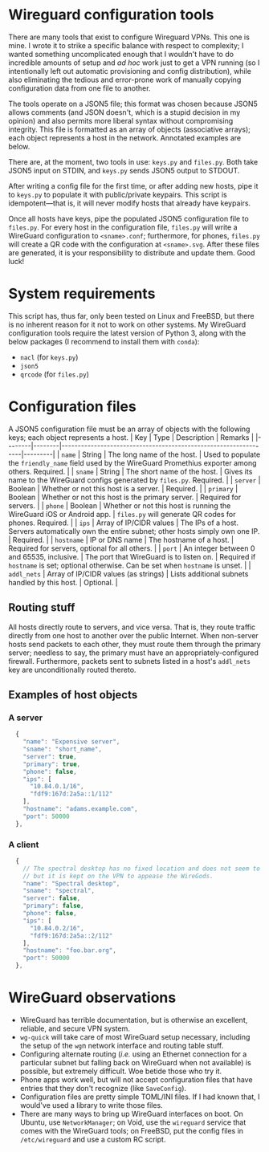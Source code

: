 # Wireguard configuration tools
There are many tools that exist to configure Wireguard VPNs.
This one is mine.
I wrote it to strike a specific balance with respect to complexity;
I wanted something uncomplicated enough that I wouldn't have to do incredible
amounts of setup and *ad hoc* work just to get a VPN running (so I
intentionally left out automatic provisioning and config distribution),
while also eliminating the tedious and error-prone work of manually
copying configuration data from one file to another.

The tools operate on a JSON5 file; this format was chosen because JSON5 allows
comments (and JSON doesn't, which is a stupid decision in my opinion) and also
permits more liberal syntax without compromising integrity.
This file is formatted as an array of objects (associative arrays);
each object represents a host in the network.
Annotated examples are below.

There are, at the moment, two tools in use:
`keys.py` and `files.py`.
Both take JSON5 input on STDIN,
and `keys.py` sends JSON5 output to STDOUT.

After writing a config file for the first time,
or after adding new hosts,
pipe it to `keys.py` to populate it with public/private keypairs.
This script is idempotent—that is, it will never modify hosts that already have
keypairs.

Once all hosts have keys, pipe the populated JSON5 configuration file to
`files.py`.
For every host in the configuration file,
`files.py` will write a WireGuard configuration to `<sname>.conf`;
furthermore, for phones, `files.py` will create a QR code with the configuration
at `<sname>.svg`.
After these files are generated, it is your responsibility to distribute and
update them.
Good luck!

# System requirements
This script has, thus far, only been tested on Linux and FreeBSD, but there is
no inherent reason for it not to work on other systems.
My WireGuard configuration tools require the latest version of Python 3, along
with the below packages (I recommend to install them with `conda`):
* `nacl` (for `keys.py`)
* `json5`
* `qrcode` (for `files.py`)

# Configuration files
A JSON5 configuration file must be an array of objects with the following keys;
each object represents a host.
| Key    | Type   | Description                                                     | Remarks |
|--------|--------|-----------------------------------------------------------------|---------|
| `name` | String | The long name of the host. | Used to populate the `friendly_name` field used by the WireGuard Promethius exporter among others. Required. |
| `sname` | String | The short name of the host. | Gives its name to the WireGuard configs generated by `files.py`. Required. |
| `server` | Boolean | Whether or not this host is a server. | Required. |
| `primary` | Boolean | Whether or not this host is the primary server. | Required for servers. |
| `phone` | Boolean | Whether or not this host is running the WireGuard iOS or Android app. | `files.py` will generate QR codes for phones. Required. |
| `ips` | Array of IP/CIDR values | The IPs of a host. Servers automatically own the entire subnet; other hosts simply own one IP. | Required. |
| `hostname` | IP or DNS name | The hostname of a host. | Required for servers, optional for all others. |
| `port` | An integer between 0 and 65535, inclusive. | The port that WireGuard is to listen on. | Required if `hostname` is set; optional otherwise. Can be set when `hostname` is unset. |
| `addl_nets` | Array of IP/CIDR values (as strings) | Lists additional subnets handled by this host. | Optional. |

## Routing stuff
All hosts directly route to servers, and vice versa.
That is, they route traffic directly from one host to another over the public
Internet.
When non-server hosts send packets to each other, they must route them through
the primary server; needless to say, the primary must have an
appropriately-configured firewall.
Furthermore, packets sent to subnets listed in a host's `addl_nets` key are
unconditionally routed thereto. 

## Examples of host objects
### A server
```javascript
  {
    "name": "Expensive server",
    "sname": "short_name",
    "server": true,
    "primary": true,
    "phone": false,
    "ips": [
      "10.84.0.1/16",
      "fdf9:167d:2a5a::1/112"
    ],
    "hostname": "adams.example.com",
    "port": 50000
  },
```
### A client
```javascript
  {
    // The spectral desktop has no fixed location and does not seem to exist,
    // but it is kept on the VPN to appease the WireGods.
    "name": "Spectral desktop", 
    "sname": "spectral",
    "server": false,
    "primary": false,
    "phone": false,
    "ips": [
      "10.84.0.2/16",
      "fdf9:167d:2a5a::2/112"
    ],
    "hostname": "foo.bar.org",
    "port": 50000
  },
```

# WireGuard observations
* WireGuard has terrible documentation, but is otherwise an excellent, reliable,
  and secure VPN system.
* `wg-quick` will take care of most WireGuard setup necessary, including the
  setup of the `wg`n network interface and routing table stuff.
* Configuring alternate routing (*i.e.* using an Ethernet connection for a
  particular subnet but falling back on WireGuard when not available) is
  possible, but extremely difficult.
  Woe betide those who try it.
* Phone apps work well, but will not accept configuration files that have
  entries that they don't recognize (like `SaveConfig`).
* Configuration files are pretty simple TOML/INI files.
  If I had known that, I would've used a library to write those files.
* There are many ways to bring up WireGuard interfaces on boot.
  On Ubuntu, use `NetworkManager`; on Void, use the `wireguard` service
  that comes with the WireGuard tools;
  on FreeBSD, put the config files in `/etc/wireguard` and use a custom RC
  script.
